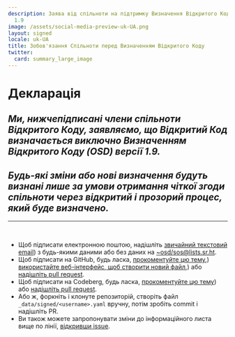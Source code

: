 ```yaml
---
description: Заява від спільноти на підтримку Визначення Відкритого Коду (OSD) версії
  1.9
image: /assets/social-media-preview-uk-UA.png
layout: signed
locale: uk-UA
title: Зобов'язання Спільноти перед Визначенням Відкритого Коду
twitter:
  card: summary_large_image
---
```

# **Декларація**

## *Ми, нижчепідписані члени спільноти Відкритого Коду, заявляємо, що Відкритий Код визначається виключно Визначенням Відкритого Коду (OSD) версії 1.9.*

## *Будь-які зміни або нові визначення будуть визнані лише за умови отримання чіткої згоди спільноти через відкритий і прозорий процес, який буде визначено.*

---
<br>

- Щоб підписати електронною поштою, надішліть [звичайний текстовий email](https://useplaintext.email/)) з будь-якими даними або без даних на [~osd/sos@lists.sr.ht](mailto:~osd/sos@lists.sr.ht).
- Щоб підписати на GitHub, будь ласка, [прокоментуйте цю тему](https://github.com/OpenSourceDefinition/sos/issues/1),) [використайте веб-інтерфейс, щоб створити новий файл](https://github.com/OpenSourceDefinition/sos/new/main/_data/signed),) або [надішліть pull request](https://github.com/OpenSourceDefinition/sos/pulls).
- Щоб підписати на Codeberg, будь ласка, [прокоментуйте цю тему](https://codeberg.org/osd/sos/issues/1)) або [надішліть pull request](https://codeberg.org/osd/sos/pulls).
- Або ж, форкніть і клонуте репозиторій, створіть файл `_data/signed/<username>.yaml` вручну, потім зробіть commit і надішліть PR.
- Ви також можете запропонувати зміни до інформаційного листа вище по лінії, [відкривши issue](https://codeberg.org/osd/sos/issues).